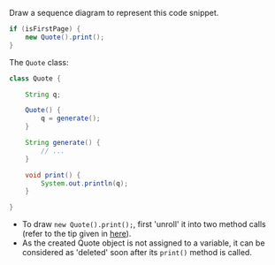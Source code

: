 <panel header="{{ icon_Q }} Draw Sequence Diagram for printing a quote">

Draw a sequence diagram to represent this code snippet.

```java
if (isFirstPage) {
    new Quote().print();
}
```

The `Quote` class:
```java
class Quote {

    String q;

    Quote() {
        q = generate();
    }

    String generate() {
        // ...
    }

    void print() {
        System.out.println(q);
    }

}
```

<panel type="seamless" header="Hint" minimized>

* To draw `new Quote().print();`, first 'unroll' it into two method calls (refer to the tip given in [here](../../../uml/sequenceDiagrams/selfInvocation)).
* As the created Quote object is not assigned to a variable, it can be considered as 'deleted' soon after its `print()` method is called.

</panel>
</panel>
